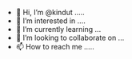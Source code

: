 - 👋 Hi, I’m @kindut .....
- 👀 I’m interested in ....
- 🌱 I’m currently learning ...
- 💞️ I’m looking to collaborate on ...
- 📫 How to reach me .....

<!---
kindut/kindut is a ✨ special ✨ repository because its `README.md` (this file) appears on your GitHub profile.
You can click the Preview link to take a look at your changes.
--->
